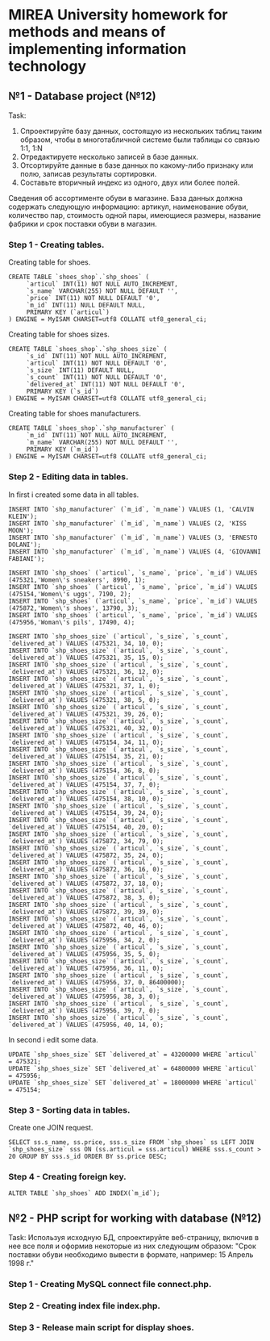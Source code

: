 # MIREA University homework for methods and means of implementing information technology

## №1 - Database project (№12)

Task:
1. Спроектируйте базу данных, состоящую из нескольких таблиц таким образом, чтобы в многотабличной системе были таблицы со связью 1:1, 1:N
2. Отредактируете несколько записей в базе данных.
3. Отсортируйте данные в базе данных по какому-либо признаку или полю, записав результаты сортировки.
4. Составьте вторичный индекс из одного, двух или более полей.

Сведения об ассортименте обуви в магазине. База данных должна содержать следующую информацию: артикул, наименование обуви, количество пар, стоимость одной пары, имеющиеся размеры, название фабрики и срок поставки обуви в магазин.

### Step 1 - Creating tables.

Creating table for shoes.
```
CREATE TABLE `shoes_shop`.`shp_shoes` (
     `articul` INT(11) NOT NULL AUTO_INCREMENT,
     `s_name` VARCHAR(255) NOT NULL DEFAULT '',
     `price` INT(11) NOT NULL DEFAULT '0',
     `m_id` INT(11) NULL DEFAULT NULL,
     PRIMARY KEY (`articul`)
) ENGINE = MyISAM CHARSET=utf8 COLLATE utf8_general_ci;
```

Creating table for shoes sizes.
```
CREATE TABLE `shoes_shop`.`shp_shoes_size` (
     `s_id` INT(11) NOT NULL AUTO_INCREMENT,
     `articul` INT(11) NOT NULL DEFAULT '0',
     `s_size` INT(11) DEFAULT NULL,
     `s_count` INT(11) NOT NULL DEFAULT '0',
     `delivered_at` INT(11) NOT NULL DEFAULT '0',
     PRIMARY KEY (`s_id`)
) ENGINE = MyISAM CHARSET=utf8 COLLATE utf8_general_ci;
```

Creating table for shoes manufacturers.
```
CREATE TABLE `shoes_shop`.`shp_manufacturer` (
     `m_id` INT(11) NOT NULL AUTO_INCREMENT,
     `m_name` VARCHAR(255) NOT NULL DEFAULT '',
     PRIMARY KEY (`m_id`)
) ENGINE = MyISAM CHARSET=utf8 COLLATE utf8_general_ci;
```

### Step 2 - Editing data in tables.

In first i created some data in all tables.
```
INSERT INTO `shp_manufacturer` (`m_id`, `m_name`) VALUES (1, 'CALVIN KLEIN');
INSERT INTO `shp_manufacturer` (`m_id`, `m_name`) VALUES (2, 'KISS MOON');
INSERT INTO `shp_manufacturer` (`m_id`, `m_name`) VALUES (3, 'ERNESTO DOLANI');
INSERT INTO `shp_manufacturer` (`m_id`, `m_name`) VALUES (4, 'GIOVANNI FABIANI');
```
```
INSERT INTO `shp_shoes` (`articul`, `s_name`, `price`, `m_id`) VALUES (475321,'Women\'s sneakers', 8990, 1);
INSERT INTO `shp_shoes` (`articul`, `s_name`, `price`, `m_id`) VALUES (475154,'Women\'s uggs', 7190, 2);
INSERT INTO `shp_shoes` (`articul`, `s_name`, `price`, `m_id`) VALUES (475872,'Women\'s shoes', 13790, 3);
INSERT INTO `shp_shoes` (`articul`, `s_name`, `price`, `m_id`) VALUES (475956,'Woman\'s pils', 17490, 4);
```
```
INSERT INTO `shp_shoes_size` (`articul`, `s_size`, `s_count`, `delivered_at`) VALUES (475321, 34, 10, 0);
INSERT INTO `shp_shoes_size` (`articul`, `s_size`, `s_count`, `delivered_at`) VALUES (475321, 35, 15, 0);
INSERT INTO `shp_shoes_size` (`articul`, `s_size`, `s_count`, `delivered_at`) VALUES (475321, 36, 12, 0);
INSERT INTO `shp_shoes_size` (`articul`, `s_size`, `s_count`, `delivered_at`) VALUES (475321, 37, 1, 0);
INSERT INTO `shp_shoes_size` (`articul`, `s_size`, `s_count`, `delivered_at`) VALUES (475321, 38, 5, 0);
INSERT INTO `shp_shoes_size` (`articul`, `s_size`, `s_count`, `delivered_at`) VALUES (475321, 39, 26, 0);
INSERT INTO `shp_shoes_size` (`articul`, `s_size`, `s_count`, `delivered_at`) VALUES (475321, 40, 32, 0);
INSERT INTO `shp_shoes_size` (`articul`, `s_size`, `s_count`, `delivered_at`) VALUES (475154, 34, 11, 0);
INSERT INTO `shp_shoes_size` (`articul`, `s_size`, `s_count`, `delivered_at`) VALUES (475154, 35, 21, 0);
INSERT INTO `shp_shoes_size` (`articul`, `s_size`, `s_count`, `delivered_at`) VALUES (475154, 36, 8, 0);
INSERT INTO `shp_shoes_size` (`articul`, `s_size`, `s_count`, `delivered_at`) VALUES (475154, 37, 7, 0);
INSERT INTO `shp_shoes_size` (`articul`, `s_size`, `s_count`, `delivered_at`) VALUES (475154, 38, 10, 0);
INSERT INTO `shp_shoes_size` (`articul`, `s_size`, `s_count`, `delivered_at`) VALUES (475154, 39, 24, 0);
INSERT INTO `shp_shoes_size` (`articul`, `s_size`, `s_count`, `delivered_at`) VALUES (475154, 40, 20, 0);
INSERT INTO `shp_shoes_size` (`articul`, `s_size`, `s_count`, `delivered_at`) VALUES (475872, 34, 79, 0);
INSERT INTO `shp_shoes_size` (`articul`, `s_size`, `s_count`, `delivered_at`) VALUES (475872, 35, 24, 0);
INSERT INTO `shp_shoes_size` (`articul`, `s_size`, `s_count`, `delivered_at`) VALUES (475872, 36, 16, 0);
INSERT INTO `shp_shoes_size` (`articul`, `s_size`, `s_count`, `delivered_at`) VALUES (475872, 37, 18, 0);
INSERT INTO `shp_shoes_size` (`articul`, `s_size`, `s_count`, `delivered_at`) VALUES (475872, 38, 3, 0);
INSERT INTO `shp_shoes_size` (`articul`, `s_size`, `s_count`, `delivered_at`) VALUES (475872, 39, 39, 0);
INSERT INTO `shp_shoes_size` (`articul`, `s_size`, `s_count`, `delivered_at`) VALUES (475872, 40, 46, 0);
INSERT INTO `shp_shoes_size` (`articul`, `s_size`, `s_count`, `delivered_at`) VALUES (475956, 34, 2, 0);
INSERT INTO `shp_shoes_size` (`articul`, `s_size`, `s_count`, `delivered_at`) VALUES (475956, 35, 5, 0);
INSERT INTO `shp_shoes_size` (`articul`, `s_size`, `s_count`, `delivered_at`) VALUES (475956, 36, 11, 0);
INSERT INTO `shp_shoes_size` (`articul`, `s_size`, `s_count`, `delivered_at`) VALUES (475956, 37, 0, 86400000);
INSERT INTO `shp_shoes_size` (`articul`, `s_size`, `s_count`, `delivered_at`) VALUES (475956, 38, 3, 0);
INSERT INTO `shp_shoes_size` (`articul`, `s_size`, `s_count`, `delivered_at`) VALUES (475956, 39, 7, 0);
INSERT INTO `shp_shoes_size` (`articul`, `s_size`, `s_count`, `delivered_at`) VALUES (475956, 40, 14, 0);
```

In second i edit some data.
```
UPDATE `shp_shoes_size` SET `delivered_at` = 43200000 WHERE `articul` = 475321;
UPDATE `shp_shoes_size` SET `delivered_at` = 64800000 WHERE `articul` = 475956;
UPDATE `shp_shoes_size` SET `delivered_at` = 18000000 WHERE `articul` = 475154;
```

### Step 3 - Sorting data in tables.

Create one JOIN request.
```
SELECT ss.s_name, ss.price, sss.s_size FROM `shp_shoes` ss LEFT JOIN `shp_shoes_size` sss ON (ss.articul = sss.articul) WHERE sss.s_count > 20 GROUP BY sss.s_id ORDER BY ss.price DESC;
```

### Step 4 - Creating foreign key.

```
ALTER TABLE `shp_shoes` ADD INDEX(`m_id`);
```

## №2 - PHP script for working with database (№12)

Task:
Используя исходную БД, спроектируйте веб-страницу, включив в нее все поля и оформив некоторые из них следующим образом:
"Срок поставки обуви необходимо вывести в формате, например: 15 Апрель 1998 г."

### Step 1 - Creating MySQL connect file connect.php.

### Step 2 - Creating index file index.php.

### Step 3 - Release main script for display shoes.
